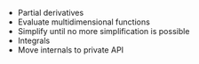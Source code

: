 - Partial derivatives
- Evaluate multidimensional functions
- Simplify until no more simplification is possible
- Integrals
- Move internals to private API